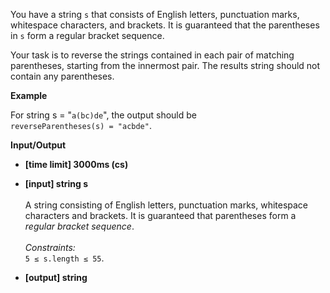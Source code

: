 You have a string `s` that consists of English letters, punctuation marks, whitespace characters, and brackets. It is guaranteed that the parentheses in `s` form a regular bracket sequence.

Your task is to reverse the strings contained in each pair of matching parentheses, starting from the innermost pair. The results string should not contain any parentheses.

__Example__

For string s = "`a(bc)de`", the output should be <br />
`reverseParentheses(s) = "acbde"`.

__Input/Output__

* __[time limit] 3000ms (cs)__
* __[input] string s__ <br /><br />A string consisting of English letters, punctuation marks, whitespace characters and brackets. It is guaranteed that parentheses form a _regular bracket sequence_.<br /><br />_Constraints:_<br />`5 ≤ s.length ≤ 55`.<br />

* __[output] string__
